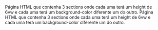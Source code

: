 Página HTML que contenha 3 sections onde cada uma terá um height de 6vw e cada uma terá um background-color diferente um do outro. 
Página HTML que contenha 3 sections onde cada uma terá um height de 6vw e cada uma terá um background-color diferente um do outro. 
